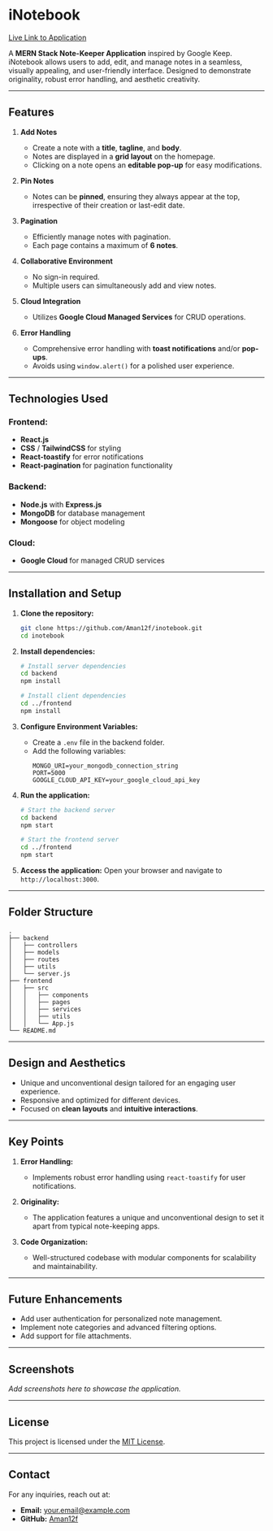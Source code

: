# iNotebook
[Live Link to Application](https://inotebook-host.vercel.app/)

A **MERN Stack Note-Keeper Application** inspired by Google Keep. iNotebook allows users to add, edit, and manage notes in a seamless, visually appealing, and user-friendly interface. Designed to demonstrate originality, robust error handling, and aesthetic creativity.

---

## Features

1. **Add Notes**
   - Create a note with a **title**, **tagline**, and **body**.
   - Notes are displayed in a **grid layout** on the homepage.
   - Clicking on a note opens an **editable pop-up** for easy modifications.

2. **Pin Notes**
   - Notes can be **pinned**, ensuring they always appear at the top, irrespective of their creation or last-edit date.

3. **Pagination**
   - Efficiently manage notes with pagination.
   - Each page contains a maximum of **6 notes**.

4. **Collaborative Environment**
   - No sign-in required.
   - Multiple users can simultaneously add and view notes.

5. **Cloud Integration**
   - Utilizes **Google Cloud Managed Services** for CRUD operations.

6. **Error Handling**
   - Comprehensive error handling with **toast notifications** and/or **pop-ups**.
   - Avoids using `window.alert()` for a polished user experience.

---

## Technologies Used

### Frontend:
- **React.js**
- **CSS** / **TailwindCSS** for styling
- **React-toastify** for error notifications
- **React-pagination** for pagination functionality

### Backend:
- **Node.js** with **Express.js**
- **MongoDB** for database management
- **Mongoose** for object modeling

### Cloud:
- **Google Cloud** for managed CRUD services

---

## Installation and Setup

1. **Clone the repository:**
   ```bash
   git clone https://github.com/Aman12f/inotebook.git
   cd inotebook
   ```

2. **Install dependencies:**
   ```bash
   # Install server dependencies
   cd backend
   npm install

   # Install client dependencies
   cd ../frontend
   npm install
   ```

3. **Configure Environment Variables:**
   - Create a `.env` file in the backend folder.
   - Add the following variables:
     ```env
     MONGO_URI=your_mongodb_connection_string
     PORT=5000
     GOOGLE_CLOUD_API_KEY=your_google_cloud_api_key
     ```

4. **Run the application:**
   ```bash
   # Start the backend server
   cd backend
   npm start

   # Start the frontend server
   cd ../frontend
   npm start
   ```

5. **Access the application:**
   Open your browser and navigate to `http://localhost:3000`.

---

## Folder Structure

```
.
├── backend
│   ├── controllers
│   ├── models
│   ├── routes
│   ├── utils
│   └── server.js
├── frontend
│   ├── src
│   │   ├── components
│   │   ├── pages
│   │   ├── services
│   │   ├── utils
│   │   └── App.js
└── README.md
```

---

## Design and Aesthetics
- Unique and unconventional design tailored for an engaging user experience.
- Responsive and optimized for different devices.
- Focused on **clean layouts** and **intuitive interactions**.

---

## Key Points

1. **Error Handling:**
   - Implements robust error handling using `react-toastify` for user notifications.

2. **Originality:**
   - The application features a unique and unconventional design to set it apart from typical note-keeping apps.

3. **Code Organization:**
   - Well-structured codebase with modular components for scalability and maintainability.

---

## Future Enhancements
- Add user authentication for personalized note management.
- Implement note categories and advanced filtering options.
- Add support for file attachments.

---

## Screenshots
_Add screenshots here to showcase the application._

---

## License
This project is licensed under the [MIT License](LICENSE).

---

## Contact
For any inquiries, reach out at:
- **Email:** your.email@example.com
- **GitHub:** [Aman12f](https://github.com/Aman12f)
